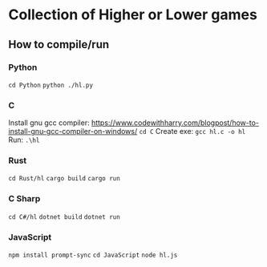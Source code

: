 # Collection of Higher or Lower games

## How to compile/run

### Python
`cd Python`
`python ./hl.py`

### C
Install gnu gcc compiler: https://www.codewithharry.com/blogpost/how-to-install-gnu-gcc-compiler-on-windows/
`cd C`
Create exe: `gcc hl.c -o hl`
Run: `.\hl`

### Rust
`cd Rust/hl`
`cargo build`
`cargo run`

### C Sharp
`cd C#/hl`
`dotnet build`
`dotnet run`

### JavaScript
`npm install prompt-sync`
`cd JavaScript`
`node hl.js`